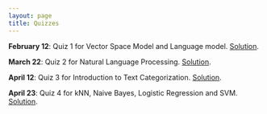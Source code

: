 ```yaml
---
layout: page
title: Quizzes
---
```


**February 12**: Quiz 1 for Vector Space Model and Language model. [Solution]({{site.baseurl}}/docs/quizzes/quiz1-solution.pdf).

**March 22**: Quiz 2 for Natural Language Processing. [Solution]({{site.baseurl}}/docs/quizzes/quiz2-solution.pdf).

**April 12**: Quiz 3 for Introduction to Text Categorization. [Solution]({{site.baseurl}}/docs/quizzes/quiz3-solution.pdf).

**April 23**: Quiz 4 for kNN, Naive Bayes, Logistic Regression and SVM. [Solution]({{site.baseurl}}/docs/quizzes/quiz4-solution.pdf).